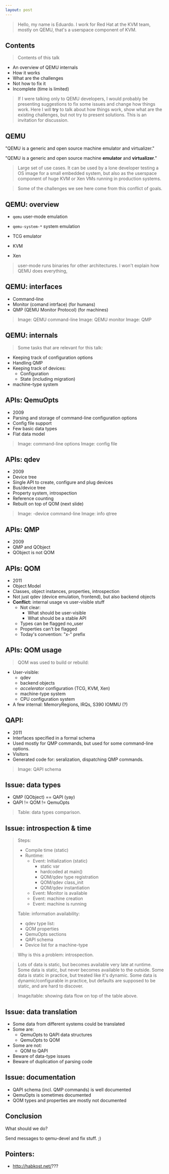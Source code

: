 ```yaml
---
layout: post
---
```


> Hello, my name is Eduardo. I work for Red Hat at the KVM team,
> mostly on QEMU, that's a userspace component of KVM.

## Contents

> Contents of this talk

* An overview of QEMU internals
* How it works
* What are the challenges
* Not how to fix it
* Incomplete (time is limited)

> If I were talking only to QEMU developers, I would probably
> be presenting suggestions to fix some issues and change how things
> work.
> Here I will **try** to talk about how things work, show what
> are the existing challenges, but not try to present solutions.
> This is an invitation for discussion.

## QEMU

"QEMU is a generic and open source machine emulator and virtualizer."

"QEMU is a generic and open source machine **emulator** and **virtualizer**."

> Large set of use cases. It can be used by a lone developer testing
> a OS image for a small embedded system, but also as the userspace
> component of huge KVM or Xen VMs running in production systems.

> Some of the challenges we see here come from this conflict
> of goals.

## QEMU: overview

* `qemu` user-mode emulation
* `qemu-system-*` system emulation

* TCG emulator
* KVM
* Xen

> user-mode runs binaries for other architectures.
> I won't explain how QEMU does everything, 

## QEMU: interfaces

* Command-line
* Monitor (comand intrface) (for humans)
* QMP (QEMU Monitor Protocol) (for machines)

> Image: QEMU command-line
> Image: QEMU monitor
> Image: QMP

## QEMU: internals

> Some tasks that are relevant for this talk:

* Keeping track of configuration options
* Handling QMP
* Keeping track of devices:
  * Configuration
  * State (including migration)
* machine-type system

## APIs: QemuOpts

* 2009
* Parsing and storage of command-line configuration options
* Config file support
* Few basic data types
* Flat data model

> Image: command-line options
> Image: config file

## APIs: qdev

* 2009
* Device tree
* Single API to create, configure and plug devices
* Bus/device tree
* Property system, introspection
* Reference counting
* Rebuilt on top of QOM (next slide)

> Image: -device command-line
> Image: info qtree

## APIs: QMP

* 2009
* QMP and QObject
* QObject is not QOM

## APIs: QOM

* 2011
* Object Model
* Classes, object instances, properties, introspection
* Not just qdev (device emulation, frontend), but also backend
  objects
* **Conflict:** internal usage vs user-visible stuff
  * Not clear:
    * What should be user-visible
    * What should be a stable API
  * Types can be flagged no_user
  * Properties can't be flagged
  * Today's convention: "x-" prefix

## APIs: QOM usage

> QOM was used to build or rebuild:

* User-visible:
  * qdev
  * backend objects
  * *accelerator* configuration (TCG, KVM, Xen)
  * machine-type system
  * CPU configuration system
* A few internal: MemoryRegions, IRQs, S390 IOMMU (?)

## QAPI:

* 2011
* Interfaces specified in a formal schema
* Used mostly for QMP commands, but used for some command-line
  options.
* Visitors
* Generated code for: seralization, dispatching QMP commands.

> Image: QAPI schema

## Issue: data types

* QMP (QObject) == QAPI (yay)
* QAPI != QOM != QemuOpts

> Table: data types comparison.


## Issue: introspection & time

> Steps:
> 
> * Compile time (static)
> * Runtime:
>   * Event: Initialization (static)
>     * static var
>     * hardcoded at main()
>     * QOM/qdev type registration
>     * QOM/qdev class_init
>     * QOM/qdev instantiation
>   * Event: Monitor is available
>   * Event: machine creation
>   * Event: machine is running
> 
> Table: information availability:
> * qdev type list: 
> * QOM properties
> * QemuOpts sections
> * QAPI schema
> * Device list for a machine-type

> Why is this a problem: introspection.

> Lots of data is static, but becomes available very late at runtime.
> Some data is static, but never becomes available to the outside.
> Some data is static in practice, but treated like it's dynamic.
> Some data is dynamic/configurable in practice, but defaults are supposed to be static, and are hard to discover.

> Image/table: showing data flow on top of the table above.


## Issue: data translation

* Some data from different systems could be translated
* Some are:
  * QemuOpts to QAPI data structures
  * QemuOpts to QOM
* Some are not:
  * QOM to QAPI
* Beware of data-type issues
* Beware of duplication of parsing code


## Issue: documentation

* QAPI schema (incl. QMP commands) is well documented
* QemuOpts is sometimes documented
* QOM types and properties are mostly not documented


## Conclusion

What should we do?

Send messages to qemu-devel and fix stuff.  ;)


## Pointers:

* http://habkost.net/???
